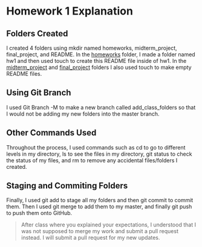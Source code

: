 # Homework 1 Explanation

## Folders Created
I created 4 folders using mkdir named homeworks, midterm_project, final_project, and README.
In the [homeworks](https://github.com/emilysonant/AMS562_F2022/tree/main/homeworks/hw1) folder, I made a folder named hw1 and then used touch to create this README file inside of hw1.
In the [midterm_project](https://github.com/emilysonant/AMS562_F2022/tree/main/midterm_project) and [final_project](https://github.com/emilysonant/AMS562_F2022/tree/main/final_project)  folders I also used touch to make empty README files.

## Using Git Branch
I used Git Branch -M to make a new branch called add_class_folders so that I would not be adding my new folders into the master branch.

## Other Commands Used
Throughout the process, I used commands such as cd to go to different levels in my directory, ls to see the files in my directory, git status to check the status of my files, and rm to remove any accidental files/folders I created.

## Staging and Commiting Folders
Finally, I used git add to stage all my folders and then git commit to commit them. Then I used git merge to add them to my master, and finally git push to push them onto GitHub.
> After class where you explained your expectations, I understood that I was not supposed to merge my work and submit a pull request instead. I will submit a pull request for my new updates.